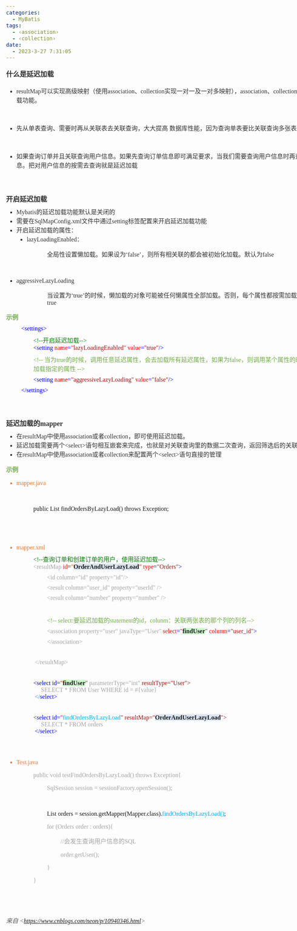 ```yaml
---
categories:
  - MyBatis
tags:
  - ‹association›
  - ‹collection›
date:
  - 2023-3-27 7:31:05
---
```


<body lang=zh-CN style='font-family:"Microsoft YaHei UI";font-size:12.0pt'>
<!--StartFragment-->

<div style='direction:ltr;border-width:100%'>

<div style='direction:ltr;margin-top:0in;margin-left:0in;width:8.8708in'>

<div style='direction:ltr;margin-top:0in;margin-left:0in;width:8.8708in'>

<p style='margin-top:15pt;margin-bottom:15pt;font-family:"Microsoft YaHei UI";
font-size:13.5pt;color:#333333'><span style='font-weight:bold'>什么是延迟加载</span></p>

<ul type=disc style='direction:ltr;unicode-bidi:embed;margin-top:0in;
 margin-bottom:0in'>
 <li style='margin-top:0;margin-bottom:0;vertical-align:middle;color:#333333'><span
     style='font-family:"Comic Sans MS";font-size:12.0pt'>resultMap</span><span
     style='font-family:"Microsoft YaHei UI";font-size:12.0pt'>可以实现高级映射（使用</span><span
     style='font-family:"Comic Sans MS";font-size:12.0pt'>association</span><span
     style='font-family:"Microsoft YaHei UI";font-size:12.0pt'>、</span><span
     style='font-family:"Comic Sans MS";font-size:12.0pt'>collection</span><span
     style='font-family:"Microsoft YaHei UI";font-size:12.0pt'>实现一对一及一对多映射），</span><span
     style='font-family:"Comic Sans MS";font-size:12.0pt'>association</span><span
     style='font-family:"Microsoft YaHei UI";font-size:12.0pt'>、</span><span
     style='font-family:"Comic Sans MS";font-size:12.0pt'>collection</span><span
     style='font-family:"Microsoft YaHei UI";font-size:12.0pt'>具备延迟加载功能。</span></li>
</ul>

<p style='margin-left:.375in;font-family:"Microsoft YaHei UI";
font-size:12.0pt;color:#333333'>&nbsp;</p>

<ul type=disc style='direction:ltr;unicode-bidi:embed;margin-top:0in;
 margin-bottom:0in'>
 <li style='margin-top:0;margin-bottom:0;vertical-align:middle;color:#333333'><span
     style='font-family:"Microsoft YaHei UI";font-size:12.0pt'>先从单表查询、需要时再从关联表去关联查询，大大提高
     数据库性能，因为查询单表要比关联查询多张表速度要快。</span></li>
</ul>

<p style='margin-left:.375in;font-family:"Microsoft YaHei UI";
font-size:12.0pt;color:#333333'>&nbsp;</p>

<ul type=disc style='direction:ltr;unicode-bidi:embed;margin-top:0in;
 margin-bottom:0in'>
 <li style='margin-top:0;margin-bottom:0;vertical-align:middle;margin-top:7pt;
     margin-bottom:7pt;color:#333333'><span style='font-family:"Microsoft YaHei UI";
     font-size:12.0pt'>如果查询订单并且关联查询用户信息。如果先查询订单信息即可满足要求，当我们需要查询用户信息时再查询用户信息。把对用户信息的按需去查询就是延迟加载</span></li>
</ul>

<p style='margin-left:.375in;margin-top:7pt;margin-bottom:7pt;font-family:"Comic Sans MS";
font-size:12.0pt;color:#333333'>&nbsp;</p>

<p style='margin-left:.375in;margin-top:7pt;margin-bottom:7pt;font-family:"Comic Sans MS";
font-size:12.0pt;color:#333333'>&nbsp;</p>

<p style='margin-top:7pt;margin-bottom:7pt;font-family:"Microsoft YaHei UI";
font-size:13.5pt;color:#333333'><span style='font-weight:bold'>开启延迟加载</span></p>

<ul type=disc style='direction:ltr;unicode-bidi:embed;margin-top:0in;
 margin-bottom:0in'>
 <li style='margin-top:0;margin-bottom:0;vertical-align:middle;color:#333333'><span
     style='font-family:"Comic Sans MS";font-size:12.0pt'>Mybatis</span><span
     style='font-family:"Microsoft YaHei UI";font-size:12.0pt'>的延迟加载功能默认是关闭的</span></li>
 <li style='margin-top:0;margin-bottom:0;vertical-align:middle;color:#333333'><span
     style='font-family:"Microsoft YaHei UI";font-size:12.0pt'>需要在</span><span
     style='font-family:"Comic Sans MS";font-size:12.0pt'>SqlMapConfig.xml</span><span
     style='font-family:"Microsoft YaHei UI";font-size:12.0pt'>文件中通过</span><span
     style='font-family:"Comic Sans MS";font-size:12.0pt'>setting</span><span
     style='font-family:"Microsoft YaHei UI";font-size:12.0pt'>标签配置来开启延迟加载功能</span></li>
 <li style='margin-top:0;margin-bottom:0;vertical-align:middle;color:#333333'><span
     style='font-family:"Microsoft YaHei UI";font-size:12.0pt'>开启延迟加载的属性：</span></li>
 <ul type=disc style='direction:ltr;unicode-bidi:embed;margin-top:0in;
  margin-bottom:0in'>
  <li style='margin-top:0;margin-bottom:0;vertical-align:middle;color:#333333'><span
      style='font-family:"Comic Sans MS";font-size:12.0pt'>lazyLoadingEnabled</span><span
      style='font-family:"Microsoft YaHei UI";font-size:12.0pt'>：</span></li>
 </ul>
</ul>

<p style='margin-left:1.125in;font-size:12.0pt;color:#333333'><span
style='font-family:"Microsoft YaHei UI"'>全局性设置懒加载。如果设为‘</span><span
style='font-family:"Comic Sans MS"'>false</span><span style='font-family:"Microsoft YaHei UI"'>’，则所有相关联的都会被初始化加载。默认为</span><span
style='font-family:"Comic Sans MS"'>false</span></p>

<p style='margin-left:1.125in;font-family:"Comic Sans MS";
font-size:12.0pt;color:#333333'>&nbsp;</p>

<ul type=disc style='direction:ltr;unicode-bidi:embed;margin-top:0in;
 margin-bottom:0in'>
 <li style='margin-top:0;margin-bottom:0;vertical-align:middle;color:#333333'><span
     style='font-family:"Comic Sans MS";font-size:12.0pt'>aggressiveLazyLoading</span></li>
</ul>

<p style='margin-left:1.125in;font-size:12.0pt;color:#333333'><span
style='font-family:"Microsoft YaHei UI"'>当设置为‘</span><span style='font-family:
"Comic Sans MS"'>true</span><span style='font-family:"Microsoft YaHei UI"'>’的时候，懒加载的对象可能被任何懒属性全部加载。否则，每个属性都按需加载。默认为</span><span
style='font-family:"Comic Sans MS"'>true</span></p>

<p style='margin-top:7pt;margin-bottom:7pt;font-family:"Microsoft YaHei";
font-size:12.0pt;color:#70AD47'><span style='font-weight:bold'>示例</span></p>

<p style='margin-left:.375in;margin-top:7pt;margin-bottom:7pt;font-family:"Comic Sans MS";
font-size:12.0pt'><span style='color:#333333'><span
style='mso-spacerun:yes'> </span></span><span style='color:blue'>&lt;settings&gt;</span></p>

<p style='margin-left:.75in;margin-top:7pt;margin-bottom:7pt;font-size:12.0pt'><span
style='font-family:"Comic Sans MS";color:green'>&lt;!--</span><span
style='font-family:"Microsoft YaHei UI";color:green'>开启延迟加载</span><span
style='font-family:"Comic Sans MS";color:green'>--&gt;<br>
</span><span style='font-family:"Comic Sans MS";color:blue'>&lt;setting </span><span
style='font-family:"Comic Sans MS";color:red'>name</span><span
style='font-family:"Comic Sans MS";color:blue'>=</span><span style='font-family:
"Comic Sans MS";color:#A31515'>&quot;lazyLoadingEnabled&quot; </span><span
style='font-family:"Comic Sans MS";color:red'>value</span><span
style='font-family:"Comic Sans MS";color:blue'>=</span><span style='font-family:
"Comic Sans MS";color:#A31515'>&quot;true&quot;</span><span style='font-family:
"Comic Sans MS";color:blue'>/&gt;</span></p>

<p style='margin-left:.75in;margin-top:7pt;margin-bottom:7pt;font-size:12.0pt;
color:#70AD47'><span style='font-family:"Comic Sans MS"'>&lt;!-- </span><span
style='font-family:"Microsoft YaHei UI"'>当为</span><span style='font-family:
"Comic Sans MS"'>true</span><span style='font-family:"Microsoft YaHei UI"'>的时候，调用任意延迟属性，会去加载所有延迟属性，如果为</span><span
style='font-family:"Comic Sans MS"'>false</span><span style='font-family:"Microsoft YaHei UI"'>，则调用某个属性的时候，只会加载指定的属性</span><span
style='font-family:"Comic Sans MS"'> --&gt;</span></p>

<p style='margin-left:.75in;margin-top:7pt;margin-bottom:7pt;font-family:"Comic Sans MS";
font-size:12.0pt'><span style='color:blue'>&lt;setting </span><span
style='color:red'>name</span><span style='color:blue'>=</span><span
style='color:#A31515'>&quot;aggressiveLazyLoading&quot; </span><span
style='color:red'>value</span><span style='color:blue'>=</span><span
style='color:#A31515'>&quot;false&quot;</span><span style='color:blue'>/&gt;</span></p>

<p style='margin-left:.375in;margin-top:7pt;margin-bottom:7pt;font-family:"Comic Sans MS";
font-size:12.0pt;color:blue'><span
style='mso-spacerun:yes'> </span>&lt;/settings&gt;</p>

<p style='margin-left:.375in;margin-top:7pt;margin-bottom:7pt;font-family:"Comic Sans MS";
font-size:12.0pt;color:blue'>&nbsp;</p>

<p style='margin-top:7pt;margin-bottom:7pt;font-family:"Comic Sans MS";
font-size:12.0pt;color:blue'>&nbsp;</p>

<p style='margin-top:7pt;margin-bottom:7pt;font-size:13.5pt;color:#333333'><span
style='font-weight:bold;font-family:"Microsoft YaHei UI"' lang=zh-CN>延迟加载的</span><span
style='font-weight:bold;font-family:"Comic Sans MS"' lang=en-US>mapper</span></p>

<ul type=disc style='direction:ltr;unicode-bidi:embed;margin-top:0in;
 margin-bottom:0in'>
 <li style='margin-top:0;margin-bottom:0;vertical-align:middle;color:#333333'><span
     style='font-family:"Microsoft YaHei UI";font-size:12.0pt'>在</span><span
     style='font-family:"Comic Sans MS";font-size:12.0pt'>resultMap</span><span
     style='font-family:"Microsoft YaHei UI";font-size:12.0pt'>中使用</span><span
     style='font-family:"Comic Sans MS";font-size:12.0pt'>association</span><span
     style='font-family:"Microsoft YaHei UI";font-size:12.0pt'>或者</span><span
     style='font-family:"Comic Sans MS";font-size:12.0pt'>collection</span><span
     style='font-family:"Microsoft YaHei UI";font-size:12.0pt'>，即可使用延迟加载。</span></li>
 <li style='margin-top:0;margin-bottom:0;vertical-align:middle;color:#333333'><span
     style='font-family:"Microsoft YaHei UI";font-size:12.0pt' lang=zh-CN>延迟加载需要两个</span><span
     style='font-family:"Comic Sans MS";font-size:12.0pt' lang=en-US>&lt;select&gt;</span><span
     style='font-family:"Microsoft YaHei UI";font-size:12.0pt' lang=zh-CN>语句相互嵌套来完成，也就是对关联查询里的数据二次查询，返回筛选后的关联数据</span></li>
 <li style='margin-top:0;margin-bottom:0;vertical-align:middle;color:#333333'><span
     style='font-family:"Microsoft YaHei UI";font-size:12.0pt' lang=zh-CN>在</span><span
     style='font-family:"Comic Sans MS";font-size:12.0pt' lang=zh-CN>resultMap</span><span
     style='font-family:"Microsoft YaHei UI";font-size:12.0pt' lang=zh-CN>中使用</span><span
     style='font-family:"Comic Sans MS";font-size:12.0pt' lang=zh-CN>association</span><span
     style='font-family:"Microsoft YaHei UI";font-size:12.0pt' lang=zh-CN>或者</span><span
     style='font-family:"Comic Sans MS";font-size:12.0pt' lang=zh-CN>collection</span><span
     style='font-family:"Microsoft YaHei UI";font-size:12.0pt' lang=zh-CN>来配置两个</span><span
     style='font-family:"Comic Sans MS";font-size:12.0pt' lang=en-US>&lt;select&gt;</span><span
     style='font-family:"Microsoft YaHei UI";font-size:12.0pt' lang=zh-CN>语句直接的管理</span></li>
</ul>

<p style='font-family:"Microsoft YaHei";font-size:12.0pt;color:#70AD47'><span
style='font-weight:bold'>示例</span></p>

<ul type=disc style='direction:ltr;unicode-bidi:embed;margin-top:0in;
 margin-bottom:0in'>
 <li style='margin-top:0;margin-bottom:0;vertical-align:middle;color:#ED7D31'
     lang=en-US><span style='font-family:"Comic Sans MS";font-size:12.0pt'>mapper.java</span></li>
</ul>

<p style='margin-left:.375in;font-family:"Comic Sans MS";font-size:
12.0pt;color:#ED7D31' lang=en-US>&nbsp;</p>

<p style='margin-left:.75in;font-size:12.0pt'><span
style='font-family:"Comic Sans MS"'>public List</span><span style='font-family:
"Microsoft YaHei"'>&nbsp;</span><span style='font-family:"Comic Sans MS"'>findOrdersByLazyLoad()
throws Exception;</span></p>

<p style='margin-left:.75in;font-family:"Comic Sans MS";font-size:
12.0pt'>&nbsp;</p>

<p style='margin-left:.75in;font-family:"Comic Sans MS";font-size:
12.0pt'>&nbsp;</p>

<ul type=disc style='direction:ltr;unicode-bidi:embed;margin-top:0in;
 margin-bottom:0in'>
 <li style='margin-top:0;margin-bottom:0;vertical-align:middle;color:#ED7D31'
     lang=en-US><span style='font-family:"Comic Sans MS";font-size:12.0pt'>mapper.xml</span></li>
</ul>

<p style='margin-left:.75in;margin-top:7pt;margin-bottom:7pt;font-size:12.0pt'><span
style='font-family:"Comic Sans MS";color:green'>&lt;!--</span><span
style='font-family:"Microsoft YaHei UI";color:green'>查询订单和创建订单的用户，使用延迟加载</span><span
style='font-family:"Comic Sans MS";color:green'>--&gt;<br>
</span><span style='font-family:"Comic Sans MS";color:#A5A5A5'>&lt;resultMap </span><span
style='font-family:"Comic Sans MS";color:red'>id</span><span style='font-family:
"Comic Sans MS";color:blue'>=</span><span style='font-family:"Comic Sans MS";
color:#E84C22'>&quot;</span><span style='font-weight:bold;font-family:"Comic Sans MS";
background:#DBE5F1'>OrderAndUserLazyLoad</span><span style='font-family:"Comic Sans MS";
color:#A31515'>&quot; </span><span style='font-family:"Comic Sans MS";
color:red'>type</span><span style='font-family:"Comic Sans MS";color:blue'>=</span><span
style='font-family:"Comic Sans MS";color:#A31515'>&quot;Orders&quot;</span><span
style='font-family:"Comic Sans MS";color:blue'>&gt;</span></p>

<p style='margin-left:1.125in;margin-top:7pt;margin-bottom:7pt;font-family:
"Comic Sans MS";font-size:12.0pt;color:#A5A5A5'>&lt;id column=&quot;id&quot;
property=&quot;id&quot;/&gt;</p>

<p style='margin-left:1.125in;margin-top:7pt;margin-bottom:7pt;font-family:
"Comic Sans MS";font-size:12.0pt;color:#A5A5A5'>&lt;result
column=&quot;user_id&quot; property=&quot;userId&quot; /&gt;</p>

<p style='margin-left:1.125in;margin-top:7pt;margin-bottom:7pt;font-family:
"Comic Sans MS";font-size:12.0pt;color:#A5A5A5'>&lt;result
column=&quot;number&quot; property=&quot;number&quot; /&gt;</p>

<p style='margin-left:.75in;margin-top:7pt;margin-bottom:7pt;font-family:"Comic Sans MS";
font-size:12.0pt;color:#A31515'><span style='mso-spacerun:yes'>     </span></p>

<p style='margin-left:1.125in;margin-top:7pt;margin-bottom:7pt;font-size:12.0pt;
color:#70AD47'><span style='font-family:"Comic Sans MS"'>&lt;!-- select:</span><span
style='font-family:"Microsoft YaHei UI"'>要延迟加载的</span><span style='font-family:
"Comic Sans MS"'>statement</span><span style='font-family:"Microsoft YaHei UI"'>的</span><span
style='font-family:"Comic Sans MS"'>id</span><span style='font-family:"Microsoft YaHei UI"'>，</span><span
style='font-family:"Comic Sans MS"'>colunm</span><span style='font-family:"Microsoft YaHei UI"'>：关联两张表的那个列的列名</span><span
style='font-family:"Comic Sans MS"'>--&gt;</span></p>

<p style='margin-left:1.125in;margin-top:7pt;margin-bottom:7pt;font-family:
"Comic Sans MS";font-size:12.0pt'><span style='color:#A5A5A5' lang=zh-CN>&lt;association
property=&quot;user&quot; javaType=&quot;User&quot;</span><span
style='font-weight:bold;color:#E84C22' lang=en-US> </span><span
style='color:red' lang=zh-CN>select</span><span style='color:blue' lang=zh-CN>=</span><span
style='color:#A31515' lang=zh-CN>&quot;</span><span style='font-weight:bold;
background:#CCFFCC' lang=zh-CN>findUser</span><span style='color:#A31515'
lang=zh-CN>&quot; </span><span style='color:red' lang=zh-CN>column</span><span
style='color:blue' lang=zh-CN>=</span><span style='color:#A31515' lang=zh-CN>&quot;user_id&quot;</span><span
style='color:blue' lang=zh-CN>&gt;</span></p>

<p style='margin-left:1.125in;margin-top:7pt;margin-bottom:7pt;font-family:
"Comic Sans MS";font-size:12.0pt;color:#A5A5A5'>&lt;/association&gt;</p>

<p style='margin-left:1.125in;margin-top:7pt;margin-bottom:7pt;font-family:
"Comic Sans MS";font-size:12.0pt;color:#A5A5A5'>&nbsp;</p>

<p style='margin-left:.75in;margin-top:7pt;margin-bottom:7pt;font-family:"Comic Sans MS";
font-size:12.0pt;color:#A5A5A5'><span
style='mso-spacerun:yes'> </span>&lt;/resultMap&gt;</p>

<p style='margin-left:.75in;margin-top:7pt;margin-bottom:7pt;font-family:"Comic Sans MS";
font-size:12.0pt;color:#A5A5A5'>&nbsp;</p>

<p style='margin-left:.75in;margin-top:7pt;margin-bottom:7pt;font-family:"Comic Sans MS";
font-size:12.0pt'><span style='color:blue'>&lt;select id=</span><span
style='color:#A31515'>&quot;</span><span style='font-weight:bold;background:
#CCFFCC'>findUser</span><span style='color:#A31515'>&quot;</span><span
style='color:#A5A5A5'> parameterType=&quot;int&quot;</span><span
style='color:#A31515'> resultType=&quot;User&quot;&gt;<br>
<span style='mso-spacerun:yes'>     </span></span><span style='color:#A5A5A5'>SELECT
* FROM User WHERE id = #{value}</span><span style='color:#2B91AF'><br>
<span style='mso-spacerun:yes'> </span>&lt;/</span><span style='color:blue'>select&gt;</span></p>

<p style='margin-left:.75in;margin-top:7pt;margin-bottom:7pt;font-family:"Comic Sans MS";
font-size:12.0pt;color:blue'>&nbsp;</p>

<p style='margin-left:.75in;margin-top:7pt;margin-bottom:7pt;font-family:"Comic Sans MS";
font-size:12.0pt'><span style='color:#333333'>&lt;</span><span
style='color:blue'>select id=</span><span style='color:#A31515'>&quot;</span><span
style='color:#00B0F0'>findOrdersByLazyLoad</span><span style='color:#A31515'>&quot;
resultMap=&quot;</span><span style='font-weight:bold;background:#DBE5F1'>OrderAndUserLazyLoad</span><span
style='color:#A31515'>&quot;&gt;<br>
<span style='mso-spacerun:yes'>     </span></span><span style='color:#A5A5A5'>SELECT
* FROM orders</span><span style='color:blue'><br>
<span style='mso-spacerun:yes'> </span>&lt;/select&gt;</span></p>

<p style='margin-left:.75in;margin-top:7pt;margin-bottom:7pt;font-family:"Comic Sans MS";
font-size:12.0pt;color:blue'>&nbsp;</p>

<p style='margin-left:.75in;margin-top:7pt;margin-bottom:7pt;font-family:"Comic Sans MS";
font-size:12.0pt;color:blue'>&nbsp;</p>

<ul type=disc style='direction:ltr;unicode-bidi:embed;margin-top:0in;
 margin-bottom:0in'>
 <li style='margin-top:0;margin-bottom:0;vertical-align:middle;color:#ED7D31'
     lang=en-US><span style='font-family:"Comic Sans MS";font-size:12.0pt'>Test.java</span></li>
</ul>

<p style='margin-left:.75in;font-family:"Comic Sans MS";font-size:
12.0pt;color:#A5A5A5'>public void testFindOrdersByLazyLoad() throws Exception{</p>

<p style='margin-left:1.125in;font-family:"Comic Sans MS";
font-size:12.0pt;color:#A5A5A5'>SqlSession session =
sessionFactory.openSession();</p>

<p style='margin-left:1.125in;font-family:"Comic Sans MS";
font-size:12.0pt'>&nbsp;</p>

<p style='margin-left:1.125in;font-size:12.0pt'><span
style='font-family:"Comic Sans MS"'>List</span><span style='font-family:"Microsoft YaHei UI"'>&nbsp;</span><span
style='font-family:"Comic Sans MS"'>orders = session.getMapper(Mapper.class).</span><span
style='font-family:"Comic Sans MS";color:#00B0F0'>findOrdersByLazyLoad()</span><span
style='font-family:"Comic Sans MS"'>;</span></p>

<p style='margin-left:1.125in;font-family:"Comic Sans MS";
font-size:12.0pt;color:#A5A5A5'>for (Orders order : orders){</p>

<p style='margin-left:1.5in;font-size:12.0pt;color:#A5A5A5'><span
style='font-family:"Comic Sans MS"'>//</span><span style='font-family:"Microsoft YaHei UI"'>会发生查询用户信息的</span><span
style='font-family:"Comic Sans MS"'>SQL</span></p>

<p style='margin-left:1.5in;font-family:"Comic Sans MS";font-size:
12.0pt;color:#A5A5A5'>order.getUser();</p>

<p style='margin-left:1.125in;font-family:"Comic Sans MS";
font-size:12.0pt;color:#A5A5A5'>}</p>

<p style='margin-left:.75in;font-family:"Comic Sans MS";font-size:
12.0pt;color:#A5A5A5'>}</p>

<p style='margin-left:.375in;font-family:"Comic Sans MS";font-size:
12.0pt'>&nbsp;</p>

<p style='margin-left:.375in;font-family:"Comic Sans MS";font-size:
12.0pt'>&nbsp;</p>

<p><cite style='font-size:12.0pt;color:#595959'><span
style='font-family:"Microsoft YaHei UI"'>来自</span><span style='font-family:
"Comic Sans MS"'> &lt;</span><a
href="https://www.cnblogs.com/neon/p/10940346.html"><span style='font-family:
"Comic Sans MS"'>https://www.cnblogs.com/neon/p/10940346.html</span></a><span
style='font-family:"Comic Sans MS"'>&gt; </span></cite></p>

<p style='font-family:"Comic Sans MS";font-size:12.0pt'>&nbsp;</p>

</div>

</div>

</div>

<!--EndFragment-->
</body>
